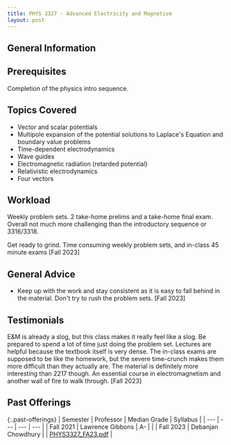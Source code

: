 ```yaml
---
title: PHYS 3327 - Advanced Electricity and Magnetism
layout: post
---
```


<link rel="stylesheet" href="/main.css">

## General Information



## Prerequisites

Completion of the physics intro sequence. 

## Topics Covered

  - Vector and scalar potentials 
  - Multipole expansion of the potential solutions to Laplace's Equation and boundary value problems
  - Time-dependent electrodynamics
  - Wave guides
  - Electromagnetic radiation (retarded potential)
  - Relativistic electrodynamics
  - Four vectors

## Workload

Weekly problem sets. 2 take-home prelims and a take-home final exam. Overall not much more challenging than the introductory sequence or 3316/3318. 

Get ready to grind. Time consuming weekly problem sets, and in-class 45 minute exams [Fall 2023]

## General Advice

  - Keep up with the work and stay consistent as it is easy to fall behind in the material. Don't try to rush the problem sets. [Fall 2023]

## Testimonials

E&M is already a slog, but this class makes it really feel like a slog. Be prepared to spend a lot of time just doing the problem set. Lectures are helpful because the textbook itself is very dense. The in-class exams are supposed to be like the homework, but the severe time-crunch makes them more difficult than they actually are. The material is definitely more interesting than 2217 though.  An essential course in electromagnetism and another wall of fire to walk through. [Fall 2023]

## Past Offerings

{:.past-offerings}
| Semester | Professor | Median Grade | Syllabus |
| --- | --- | --- | --- |
| Fall 2021 | Lawrence Gibbons | A- |  |
| Fall 2023 | Debanjan Chowdhury |  | <a href="/syllabi/PHYS3327_FA23.pdf">PHYS3327_FA23.pdf</a> |
